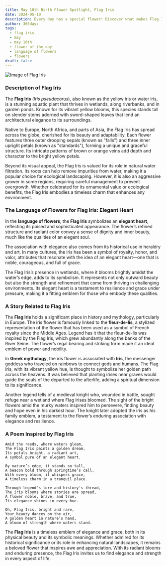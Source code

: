```yaml
---
title: May 10th Birth Flower Spotlight, Flag Iris
date: 2024-05-10
description: Every day has a special flower! Discover what makes Flag Iris unique as today’s birth flower and its symbolic meaning.
author: 365days
tags:
  - flag iris
  - may
  - may 10th
  - flower of the day
  - language of flowers
  - flowers
draft: false
---
```


![Image of Flag Iris](https://cdn.pixabay.com/photo/2019/02/25/20/19/iris-4020510_1280.jpg#center)


### Description of Flag Iris

The **Flag Iris** (_Iris pseudacorus_), also known as the yellow iris or water iris, is a stunning aquatic plant that thrives in wetlands, along riverbanks, and in garden ponds. Known for its vibrant yellow blooms, this species stands tall on slender stems adorned with sword-shaped leaves that lend an architectural elegance to its surroundings.

Native to Europe, North Africa, and parts of Asia, the Flag Iris has spread across the globe, cherished for its beauty and adaptability. Each flower features three outer drooping sepals (known as "falls") and three inner upright petals (known as "standards"), forming a unique and graceful structure. Its intricate patterns of brown or orange veins add depth and character to the bright yellow petals.

Beyond its visual appeal, the Flag Iris is valued for its role in natural water filtration. Its roots can help remove impurities from water, making it a popular choice for ecological landscaping. However, it is also an aggressive grower in some regions, requiring careful management to prevent overgrowth. Whether celebrated for its ornamental value or ecological benefits, the Flag Iris embodies a timeless charm that enhances any environment.

### The Language of Flowers for Flag Iris: Elegant Heart

In the **language of flowers**, the **Flag Iris** symbolizes an **elegant heart**, reflecting its poised and sophisticated appearance. The flower’s refined structure and radiant color convey a sense of dignity and inner beauty, much like the qualities of an elegant soul.

The association with elegance also comes from its historical use in heraldry and art. In many cultures, the iris has been a symbol of royalty, honor, and valor, attributes that resonate with the idea of an elegant heart—one that is noble, courageous, and full of grace.

The Flag Iris’s presence in wetlands, where it blooms brightly amidst the water’s edge, adds to its symbolism. It represents not only outward beauty but also the strength and refinement that come from thriving in challenging environments. Its elegant heart is a testament to resilience and grace under pressure, making it a fitting emblem for those who embody these qualities.

### A Story Related to Flag Iris

The **Flag Iris** holds a significant place in history and mythology, particularly in Europe. The iris flower is famously linked to the **fleur-de-lis**, a stylized representation of the flower that has been used as a symbol of French royalty since the Middle Ages. Legend has it that the fleur-de-lis was inspired by the Flag Iris, which grew abundantly along the banks of the River Seine. The flower’s regal bearing and striking form made it an ideal emblem of power and nobility.

In **Greek mythology**, the iris flower is associated with **Iris**, the messenger goddess who traveled on rainbows to connect gods and humans. The Flag Iris, with its vibrant yellow hue, is thought to symbolize her golden path across the heavens. It was believed that planting irises near graves would guide the souls of the departed to the afterlife, adding a spiritual dimension to its significance.

Another legend tells of a medieval knight who, wounded in battle, sought refuge near a wetland where Flag Irises bloomed. The sight of the bright flowers amid the murky waters inspired him to persevere, finding beauty and hope even in his darkest hour. The knight later adopted the iris as his family emblem, a testament to the flower’s enduring association with elegance and resilience.

### A Poem Inspired by Flag Iris

```
Amid the reeds, where waters gleam,  
The Flag Iris paints a golden dream,  
Its petals bright, a radiant art,  
A symbol pure of an elegant heart.  

By nature’s edge, it stands so tall,  
A beacon bold through springtime’s call,  
With every bloom, it whispers grace,  
A timeless charm in a tranquil place.  

Through legend's lore and history's thread,  
The iris blooms where stories are spread,  
A flower noble, brave, and true,  
Its elegance shines in every hue.  

Oh, Flag Iris, bright and rare,  
Your beauty dances on the air,  
A golden heart in nature’s hand,  
A bloom of strength where waters stand.  
```

The **Flag Iris** is a timeless emblem of elegance and grace, both in its physical beauty and its symbolic meanings. Whether admired for its historical significance or its role in enhancing natural landscapes, it remains a beloved flower that inspires awe and appreciation. With its radiant blooms and enduring presence, the Flag Iris invites us to find elegance and strength in every aspect of life.

